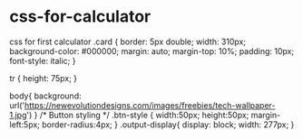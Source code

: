 # css-for-calculator
css for first calculator
.card {
  border: 5px double;
  width: 310px;
  background-color: #000000;
  margin: auto;
  margin-top: 10%;
  padding: 10px;
  font-style: italic;
}

tr {
    height: 75px;
}


body{
  background: url('https://newevolutiondesigns.com/images/freebies/tech-wallpaper-1.jpg')
}
             /* Button styling */
.btn-style {
    width:50px;
    height:50px;
    margin-left:5px;
    border-radius:4px;
} 
.output-display{
  display: block;
  width: 277px;
}
